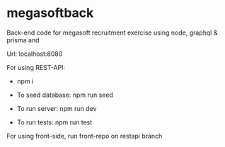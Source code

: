 # megasoftback

Back-end code for megasoft recruitment exercise using node, graphql &amp; prisma and

Url: localhost:8080

For using REST-API:

- npm i

* To seed database: npm run seed

* To run server: npm run dev

* To run tests: npm run test

For using front-side, run front-repo on restapi branch
